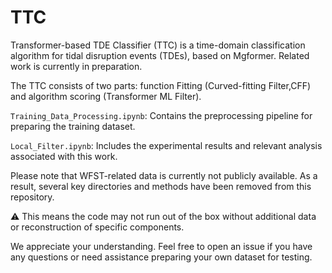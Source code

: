 # TTC
Transformer-based TDE Classifier (TTC) is a time-domain classification algorithm for tidal disruption events (TDEs), based on Mgformer. Related work is currently in preparation.

The TTC consists of two parts: function Fitting (Curved-fitting Filter,CFF) and algorithm scoring (Transformer ML Filter).

`Training_Data_Processing.ipynb`:
Contains the preprocessing pipeline for preparing the training dataset.

`Local_Filter.ipynb`:
Includes the experimental results and relevant analysis associated with this work.

Please note that WFST-related data is currently not publicly available.  As a result, several key directories and methods have been removed from this repository.

⚠️ This means the code may not run out of the box without additional data or reconstruction of specific components.

We appreciate your understanding.  Feel free to open an issue if you have any questions or need assistance preparing your own dataset for testing.
